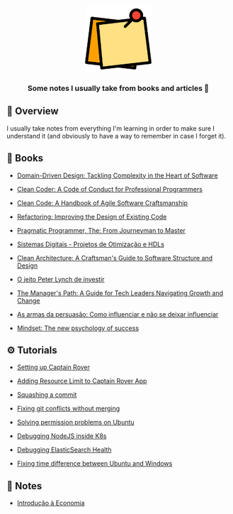 <p align="center">
	<img src="./icon.png" width="150" alt="notes icon" />
</p>

<h3 align="center">
  Some notes I usually take from books and articles 📒
</h3>

## 📌 Overview

I usually take notes from everything I'm learning in order to make sure I understand it (and obviously to have a way to remember in case I forget it).

## 📓 Books

- [Domain-Driven Design: Tackling Complexity in the Heart of Software](./books/domain-driven-design-tackling-complexity-in-the-heart-of-software.md)

- [Clean Coder: A Code of Conduct for Professional Programmers](./books/clean-coder-a-code-of-conduct-for-professional-programmers.md)

- [Clean Code: A Handbook of Agile Software Craftsmanship](./books/clean-code-a-handbook-of-agile-software-craftsmanship.md)

- [Refactoring: Improving the Design of Existing Code](./books/refactoring-improving-the-design-of-existing-code.md)

- [Pragmatic Programmer, The: From Journeyman to Master](./books/pragmatic-programmer-the-from-journeyman-to-master.md)

- [Sistemas Digitais - Projetos de Otimização e HDLs](./books/sistemas-digitais-projetos-de-otimizacao-e-hdls.md)

- [Clean Architecture: A Craftsman's Guide to Software Structure and Design](./books/clean-architecture-a-craftsmans-guide-to-software-structure-and-design.md)

- [O jeito Peter Lynch de investir](./books/o-jeito-peter-lynch-de-investir.md)

- [The Manager's Path: A Guide for Tech Leaders Navigating Growth and Change](./books/the-managers-path-a-guide-for-tech-leaders-navigating-growth-and-change.md)

- [As armas da persuasão: Como influenciar e não se deixar influenciar](./books/as-armas-da-persuasao-como-influenciar-e-nao-se-deixar-influenciar.md)

- [Mindset: The new psychology of success](./books/mindset-the-new-psychology-of-success.md)

## ⚙️ Tutorials

- [Setting up Captain Rover](./tutorials/setting-up-captain-rover.md)

- [Adding Resource Limit to Captain Rover App](./setup/adding-resource-limit-to-captain-rover-app.md)

- [Squashing a commit](./tutorials/squashing-a-commit.md)

- [Fixing git conflicts without merging](./tutorials/fixing-git-conflicts-without-merging.md)

- [Solving permission problems on Ubuntu](./tutorials/solving-permission-problems-on-ubuntu.md)

- [Debugging NodeJS inside K8s](./tutorials/debugging-nodejs-inside-k8s.md)

- [Debugging ElasticSearch Health](./tutorials/debugging-elasticsearch-health.md)

- [Fixing time difference between Ubuntu and Windows](./tutorials/fixing-time-difference-between-ubuntu-and-windows.md)

## 📜 Notes

- [Introdução à Economia](./notes/introducao-a-economia.md)
